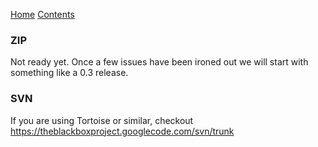[Home](http://code.google.com/p/theblackboxproject/)
[Contents](Documentation.md)


### ZIP ###

Not ready yet. Once a few issues have been ironed out we will start with something like a 0.3 release.

### SVN ###

If you are using Tortoise or similar, checkout https://theblackboxproject.googlecode.com/svn/trunk